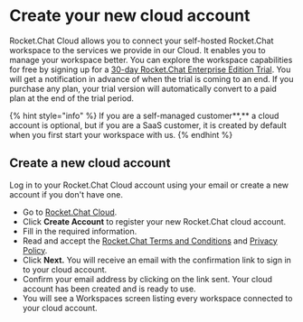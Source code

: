 # Create your new cloud account

Rocket.Chat Cloud allows you to connect your self-hosted Rocket.Chat workspace to the services we provide in our Cloud. It enables you to manage your workspace better. You can explore the workspace capabilities for free by signing up for a [30-day Rocket.Chat Enterprise Edition Trial](../../setup-and-configure/enterprise-plan-trial.md). You will get a notification in advance of when the trial is coming to an end. If you purchase any plan, your trial version will automatically convert to a paid plan at the end of the trial period.

{% hint style="info" %}
If you are a self-managed customer**,** a cloud account is optional, but if you are a SaaS customer, it is created by default when you first start your workspace with us.
{% endhint %}

## Create a new cloud account

Log in to your Rocket.Chat Cloud account using your email or create a new account if you don't have one.&#x20;

* Go to [Rocket.Chat Cloud](https://cloud.rocket.chat/).&#x20;
* Click **Create Account** to register your new Rocket.Chat cloud account.
* Fill in the required information.
* Read and accept the [Rocket.Chat Terms and Conditions](https://docs.rocket.chat/rocket.chat-legal/terms-of-service) and [Privacy Policy](https://docs.rocket.chat/rocket.chat-privacy-and-security/privacy-policies/privacy).
* Click **Next.** You will receive an email with the confirmation link to sign in to your cloud account.
* Confirm your email address by clicking on the link sent. Your cloud account has been created and is ready to use.&#x20;
* You will see a Workspaces screen listing every workspace connected to your cloud account.
